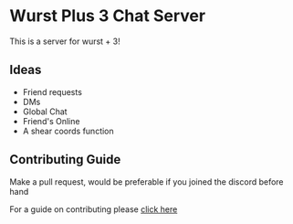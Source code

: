 # Wurst Plus 3 Chat Server


This is a server for wurst + 3!

## Ideas 

- Friend requests
- DMs
- Global Chat
- Friend's Online
- A shear coords function

## Contributing Guide

Make a pull request, would be preferable if you joined the discord before hand

For a guide on contributing please [click here](CONTRIBUTING.md) 
